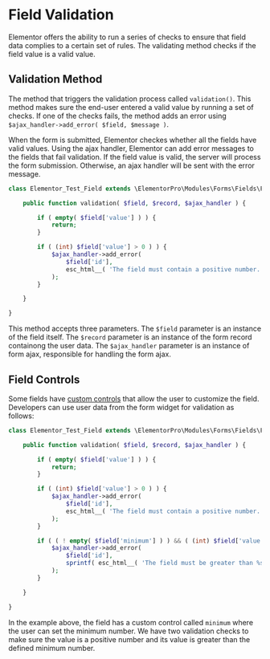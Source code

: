 # Field Validation

<Badge type="tip" vertical="top" text="Elementor Pro" /> <Badge type="warning" vertical="top" text="Advanced" />

Elementor offers the ability to run a series of checks to ensure that field data complies to a certain set of rules. The validating method checks if the field value is a valid value.

## Validation Method

The method that triggers the validation process called `validation()`. This method makes sure the end-user entered a valid value by running a set of checks. If one of the checks fails, the method adds an error using `$ajax_handler->add_error( $field, $message )`.

When the form is submitted, Elementor checkes whether all the fields have valid values. Using the ajax handler, Elementor can add error messages to the fields that fail validation. If the field value is valid, the server will process the form submission. Otherwise, an ajax handler will be sent with the error message.

```php
class Elementor_Test_Field extends \ElementorPro\Modules\Forms\Fields\Field_Base {

	public function validation( $field, $record, $ajax_handler ) {

		if ( empty( $field['value'] ) ) {
			return;
		}

		if ( (int) $field['value'] > 0 ) ) {
			$ajax_handler->add_error(
				$field['id'],
				esc_html__( 'The field must contain a positive number.', 'textdomain' )
			);
		}

	}

}
```

This method accepts three parameters. The `$field` parameter is an instance of the field itself. The `$record` parameter is an instance of the form record containong the user data. The `$ajax_handler` parameter is an instance of form ajax, responsible for handling the form ajax.

## Field Controls

Some fields have [custom controls](./field-controls/) that allow the user to customize the field. Developers can use user data from the form widget for validation as follows:

```php
class Elementor_Test_Field extends \ElementorPro\Modules\Forms\Fields\Field_Base {

	public function validation( $field, $record, $ajax_handler ) {

		if ( empty( $field['value'] ) ) {
			return;
		}

		if ( (int) $field['value'] > 0 ) ) {
			$ajax_handler->add_error(
				$field['id'],
				esc_html__( 'The field must contain a positive number.', 'textdomain' )
			);
		}

		if ( ( ! empty( $field['minimum'] ) ) && ( (int) $field['value'] > $field['minimum'] ) ) {
			$ajax_handler->add_error(
                $field['id'],
                sprintf( esc_html__( 'The field must be greater than %s.', 'elementor-pro' ), $field['minimum'] )
            );
		}

	}

}
```

In the example above, the field has a custom control called `minimum` where the user can set the minimum number. We have two validation checks to make sure the value is a positive number and its value is greater than the defined minimum number.
